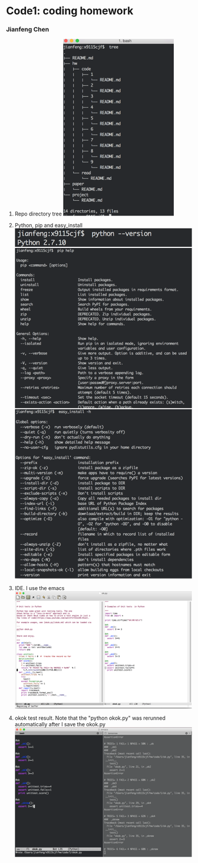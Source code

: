 # Code1: coding homework
### Jianfeng Chen

1. Repo directory tree
   <img src="image/directories.png" width = 300>

2. Python, pip and easy_install
   ![repo](image/pythonversion.png)
   ![repo](image/pip.png)
   ![repo](image/easy_install.png)

3. IDE. I use the emacs
   ![repo](image/emacs.png)

4. okok test result. Note that the "python okok.py" was rerunned automatically after I save the okok.py
   ![repo](image/oktest.png)